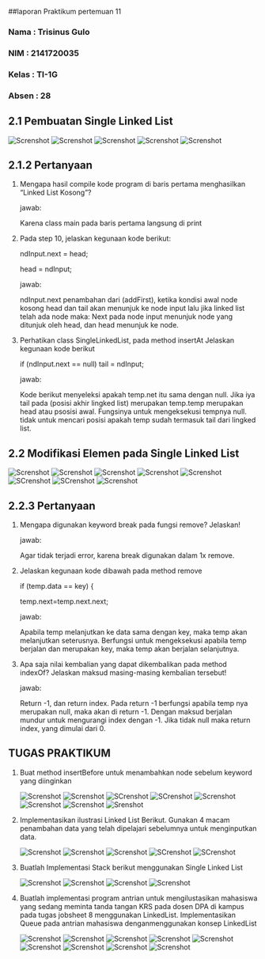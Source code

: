 ##laporan Praktikum pertemuan 11
### Nama  : Trisinus Gulo
### NIM   : 2141720035
### Kelas : TI-1G
### Absen : 28

## **2.1 Pembuatan Single Linked List**

![Screnshot](TangkapanlayarNode.png)
![Screnshot](TangkapanlayarSingleLinkedList1.png)
![Screnshot](TangkapanlayarSingleLinkedList2.png)
![Screnshot](TangkapanlayarSLLmain.png)
![Screnshot](TangkapanlayarRunPraktikum.png)

## **2.1.2 Pertanyaan**

1. Mengapa hasil compile kode program di baris pertama    menghasilkan “Linked List Kosong”?

     jawab:
     
     Karena class main pada baris pertama langsung di print

2. Pada step 10, jelaskan kegunaan kode berikut:
   
   ndInput.next = head;
     
   head = ndInput;
   
   jawab:

   ndInput.next penambahan dari (addFirst), ketika kondisi awal node kosong head dan tail akan menunjuk ke node input lalu jika linked list telah ada node maka: Next pada node 
   input menunjuk node yang ditunjuk oleh head, dan head menunjuk ke node.

3. Perhatikan class SingleLinkedList, pada method insertAt Jelaskan kegunaan kode berikut

   if (ndInput.next == null) tail = ndInput;

   jawab:

   Kode berikut menyeleksi apakah temp.net itu sama dengan null. Jika iya tail pada (posisi akhir lingked list) merupakan temp.temp merupakan head atau psosisi awal. Fungsinya untuk mengeksekusi tempnya null. tidak untuk mencari posisi apakah temp sudah termasuk tail dari lingked list.

## **2.2 Modifikasi Elemen pada Single Linked List**

![Screnshot](TangkapanlayarNode1.png)
![Screnshot](Tangkapanlayar1SingleLinkedListPrak2.png)
![Screnshot](Tangkapanlayar2SingleLinkedListPrak2.png)
![Screnshot](Tangkapanlayar3SingleLinkedListPrak2.png)
![Screnshot](Tangkapanlayar4SingleLinkedListPrak2.png)
![SCrenshot](Tangkapanlayar5SingleLinkedListPrak2.png)
![SCrenshot](TangkapanlayarSLLmainPrak2.png)
![Screnshot](TangkapanLayarRunPrak2.png)

## **2.2.3 Pertanyaan**

1. Mengapa digunakan keyword break pada fungsi remove? Jelaskan!

   jawab:

   Agar tidak terjadi error, karena break digunakan dalam 1x remove.

2. Jelaskan kegunaan kode dibawah pada method remove

   if (temp.data == key) {
  
   temp.next=temp.next.next;

   jawab:

   Apabila temp melanjutkan ke data sama dengan key, maka temp akan melanjutkan seterusnya. Berfungsi untuk mengeksekusi apabila temp berjalan dan merupakan key, maka temp akan berjalan selanjutnya.

3. Apa saja nilai kembalian yang dapat dikembalikan pada method indexOf? Jelaskan maksud masing-masing kembalian tersebut!

   jawab:

   Return -1, dan return index. Pada return -1 berfungsi apabila temp nya merupakan null, maka akan di return -1. Dengan maksud berjalan mundur untuk mengurangi index dengan -1. Jika tidak null maka return index, yang dimulai dari 0.

   
## **TUGAS PRAKTIKUM**

1. Buat method insertBefore untuk menambahkan node sebelum keyword yang diinginkan

   ![Screnshot](TangkapanlayarNodeTugas1.png)
   ![Screnshot](Tangkapanlayar1SingleLinkedListTugas1.png)
   ![SCrenshot](Tangkapanlayar2SingleLinkedListTugas1.png)
   ![SCrenshot](Tangkapanlayar3SingleLinkedListTugas1.png)
   ![Screnshot](Tangkapanlayar4SingleLinkedListTugas1.png)
   ![Screnshot](Tangkapanlayar5SingleLinkedListTugas1.png)
   ![Screnshot](TangkapanlayarSLLmainTugas1.png)
   ![Srenshot](TangkapanlayarRunTugas1.png)

2. Implementasikan ilustrasi Linked List Berikut. Gunakan 4 macam penambahan data yang telah dipelajari sebelumnya untuk menginputkan data.

   ![Screnshot](TangkapanlayarTugas2Node.png)
   ![Screnshot](Tangkapanlayar1Tugas2SLL.png)
   ![Screnshot](Tangkapanlayar2Tugas2SLL.png)
   ![SCrenshot](TangkapanlayarTugas2SLLMain.png)
   ![SCrenshot](TangkapanlayarRunTugas2.png)

3. Buatlah Implementasi Stack berikut menggunakan Single Linked List
    
   ![Screnshot](TangkapanlayarTugas3Node.png)
   ![Screnshot](TangkapanlayarSLLTugas3.png)
   ![Screnshot](TangkapanlayarTugas3Main.png)
   ![Screnshot](TangkapanlayarRunTugas3.png)

4. Buatlah implementasi program antrian untuk mengilustasikan mahasiswa yang sedang meminta tanda tangan KRS pada dosen DPA di kampus pada tugas jobsheet 8 menggunakan LinkedList.
Implementasikan Queue pada antrian mahasiswa denganmenggunakan konsep LinkedList

   ![Screnshot](TangkapanlayarNodeMhsTugas4.png)
   ![Screnshot](TangkapanlayarMahasiswaTugas4.png)
   ![Screnshot](Tangkapan1layarAntianTugas4.png)
   ![Screnshot](Tangkapan2layarAntianTugas4.png)
   ![Screnshot](Tangkapan3layarAntianTugas4.png)
   ![Screnshot](Tangkapan1MainSllTugas4.png)
   ![Screnshot](Tangkapan2MainSllTugas4.png)
   ![Screnshot](Tangkapan1RunTugas4.png)
   ![Screnshot](Tangkapan2RunTugas4.png)